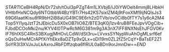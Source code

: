 $START$lCeBH4RpN/Dr72sh/tOul3pPZgT4m1LXVbj6/iJ0iYWOeIt4mmj8LHbkHVHtbfHxNCQdy6NTGtbbW4BzYBTr7Hs42KS7sixlZM4j9tFoxXMf9ijNQIsJs369G6IaatlKisu8fR9bH2iB8aUG49lC9E6rh2zDTVb/ov0Ci8b0fTY7s1y6cA2M4Top5YI1yqJztT2tJEbicDu5X0xOB7liO8Z/BTE3qK0j1zv4ruB8FEeJpvVOgCib+FJbdDCOoMki2nu/KYV4I0TPwRcM6G381m9g3A3nX7iFF8NXNsEhJFGV0KvIF76hIXSC4RnS3BXugjMHOvLCdW/dSt3ru+LVvxsSYNypWuAhOgMLsrf6efoQsOuHwMCrAPfXiYhEkx8aDZTp9xQLx+oDI19m0ZL2fZ5rCqY+BaTsEF2Z1SoYR3l3XVJxJuLkAxroJRbFDffzqba6flRUL0aBDn9orJmnDw==$END$